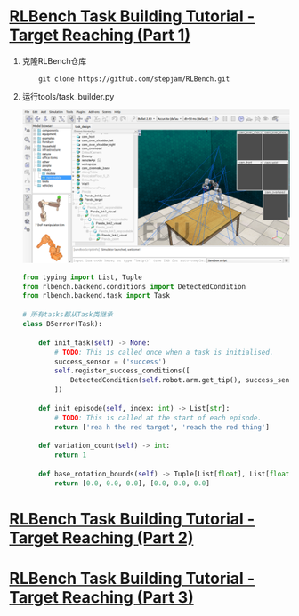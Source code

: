 # [RLBench Task Building Tutorial - Target Reaching (Part 1)](https://www.youtube.com/watch?v=bKaK_9O3v7Y&t=110s)
1. 克隆RLBench仓库
    ```shell
        git clone https://github.com/stepjam/RLBench.git
    ```

2. 运行tools/task_builder.py

    ![alt text](image-1.png)

    ```python
    from typing import List, Tuple
    from rlbench.backend.conditions import DetectedCondition
    from rlbench.backend.task import Task

    # 所有tasks都从Task类继承
    class D5error(Task):

        def init_task(self) -> None:
            # TODO: This is called once when a task is initialised.
            success_sensor = ('success')
            self.register_success_conditions([
                DetectedCondition(self.robot.arm.get_tip(), success_sensor)
            ])

        def init_episode(self, index: int) -> List[str]:
            # TODO: This is called at the start of each episode.
            return ['rea h the red target', 'reach the red thing']

        def variation_count(self) -> int:
            return 1

        def base_rotation_bounds(self) -> Tuple[List[float], List[float]]:
            return [0.0, 0.0, 0.0], [0.0, 0.0, 0.0]
    ```

# [RLBench Task Building Tutorial - Target Reaching (Part 2)](https://www.youtube.com/watch?v=CSUZ7L50bD8)

# [RLBench Task Building Tutorial - Target Reaching (Part 3)](https://www.youtube.com/watch?v=iddr7sgyoJY)
